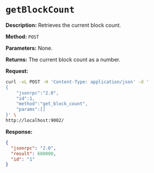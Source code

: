 # `getBlockCount`

**Description:**  Retrieves the current block count.

**Method:** `POST`

**Parameters:**
    None.

**Returns:** The current block count as a number. 

**Request:**
```bash
curl -vL POST -H 'Content-Type: application/json' -d '
{
    "jsonrpc":"2.0",
    "id":1,
    "method":"get_block_count",
    "params":[]
}' \
http://localhost:9002/
```

**Response:**
```json
{
  "jsonrpc": "2.0",
  "result": 680000,
  "id": "1"
}
```
